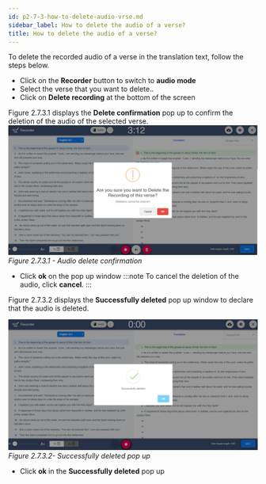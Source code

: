```yaml
---
id: p2-7-3-how-to-delete-audio-vrse.md
sidebar_label: How to delete the audio of a verse?
title: How to delete the audio of a verse?
---
```




To delete the recorded audio of a verse in the translation text, follow the steps below.

-   Click on the **Recorder** button to switch to **audio mode**
-   Select the verse that you want to delete..
-   Click on **Delete recording** at the bottom of the screen

Figure 2.7.3.1 displays the **Delete confirmation** pop up to confirm the deletion of the audio of the selected verse.
![alt text](../../../../static/AutographaLiveImages/Audio-mode/audio-delete-confirmation-fig-2.7.3.1.jpg 'Audio delete confirmation')
_Figure 2.7.3.1 - Audio delete confirmation_

-   Click **ok** on the pop up window
    :::note
    To cancel the deletion of the audio, click **cancel**.
    :::

Figure 2.7.3.2 displays the **Successfully deleted** pop up window to declare that the audio is deleted.

![alt text](../../../../static/AutographaLiveImages/Audio-mode/recording-successfully-deleted-pop-up-fig-2.7.3.2.jpg 'Successfully deleted pop up')
_Figure 2.7.3.2- Successfully deleted pop up_

-   Click **ok** in the **Successfully deleted** pop up
